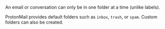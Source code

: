 An email or conversation can only be in one folder at a time (unlike labels).

ProtonMail provides default folders such as `inbox`, `trash`, or `spam`. Custom folders can also be created.